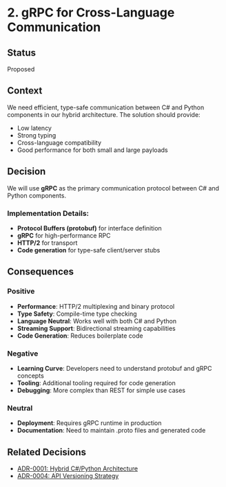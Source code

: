 # 2. gRPC for Cross-Language Communication

## Status

Proposed

## Context

We need efficient, type-safe communication between C# and Python components in our hybrid architecture. The solution
should provide:

- Low latency
- Strong typing
- Cross-language compatibility
- Good performance for both small and large payloads

## Decision

We will use **gRPC** as the primary communication protocol between C# and Python components.

### Implementation Details:

- **Protocol Buffers (protobuf)** for interface definition
- **gRPC** for high-performance RPC
- **HTTP/2** for transport
- **Code generation** for type-safe client/server stubs

## Consequences

### Positive

- **Performance**: HTTP/2 multiplexing and binary protocol
- **Type Safety**: Compile-time type checking
- **Language Neutral**: Works well with both C# and Python
- **Streaming Support**: Bidirectional streaming capabilities
- **Code Generation**: Reduces boilerplate code

### Negative

- **Learning Curve**: Developers need to understand protobuf and gRPC concepts
- **Tooling**: Additional tooling required for code generation
- **Debugging**: More complex than REST for simple use cases

### Neutral

- **Deployment**: Requires gRPC runtime in production
- **Documentation**: Need to maintain .proto files and generated code

## Related Decisions

- [ADR-0001: Hybrid C#/Python Architecture](0001-hybrid-csharp-python-architecture.md)
- [ADR-0004: API Versioning Strategy](0004-api-versioning.md)
